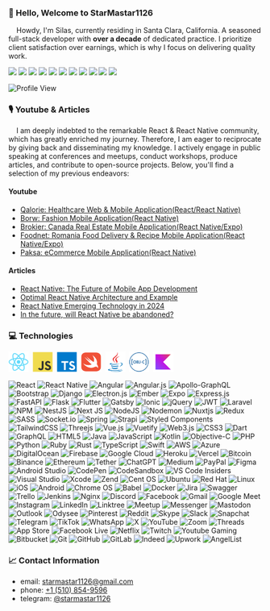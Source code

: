 ### 👋 Hello, Welcome to StarMastar1126
&nbsp;&nbsp;&nbsp; Howdy, I'm Silas, currently residing in Santa Clara, California. A seasoned full-stack developer with **over a decade** of dedicated practice.
I prioritize client satisfaction over earnings, which is why I focus on delivering quality work.

<a href="https://www.facebook.com/starmastar1126"><img src="https://img.shields.io/badge/FACEBOOK-12100E?logo=facebook&color=0962F8&logoColor=white" /></a>
<a href="https://www.twitter.com/starmastar1126"><img src="https://img.shields.io/badge/TWITTER-12100E?logo=twitter&color=1A91E4&logoColor=white" /></a>
<a href="https://www.linkedin.com/in/starmastar1127/"><img src="https://img.shields.io/badge/LINKEDIN-12100E?logo=linkedin&color=0077B0&logoColor=white" /></a>
<a href="https://www.youtube.com/channel/UCzeChx-CbFZLGpeUpItcHiw"><img src="https://img.shields.io/badge/YOUTUBE-12100E?logo=youtube&color=FF0000&logoColor=white" /></a>
<a href="https://www.medium.com/@starmastar1126"><img src="https://img.shields.io/badge/MEDIUM-12100E?logo=medium&color=000000&logoColor=white" /></a>
<a href="https://www.pinterest.com/starmastar1126"><img src="https://img.shields.io/badge/PINTEREST-12100E?logo=pinterest&color=E50023&logoColor=white" /></a>
<a href="https://www.tiktok.com/@ministar1126"><img src="https://img.shields.io/badge/TIKTOK-12100E?logo=tiktok&color=000000&logoColor=white" /></a>
<a href="https://www.reddit.com/user/starmastar1126"><img src="https://img.shields.io/badge/REDDIT-12100E?logo=reddit&color=FF4400&logoColor=white" /></a>
<a href="https://www.quora.com/profile/Silas-Jones-61"><img src="https://img.shields.io/badge/QUORA-12100E?logo=quora&color=B82A27&logoColor=white" /></a>
<a href="https://www.github.com/starmastar1126"><img src="https://img.shields.io/badge/GITHUB-12100E?logo=github&color=000000&logoColor=white" /></a>
<a href="https://starmastar1126.github.io/portfolio"><img src="https://img.shields.io/badge/WEBSITE-12100E?logo=html5&color=fe6e95&logoColor=white" /></a>

![Profile View](https://komarev.com/ghpvc/?username=starmastar1126&color=green)

### 🎙 Youtube & Articles 
&nbsp;&nbsp;&nbsp; I am deeply indebted to the remarkable React & React Native community, which has greatly enriched my journey. Therefore, I am eager to reciprocate by giving back and disseminating my knowledge. I actively engage in public speaking at conferences and meetups, conduct workshops, produce articles, and contribute to open-source projects. Below, you'll find a selection of my previous endeavors:

#### Youtube
- [Qalorie: Healthcare Web & Mobile Application(React/React Native)](https://youtu.be/mUx_bmXiUgs)
- [Borw: Fashion Mobile Application(React Native)](https://youtu.be/zFQFFhuZhcY)
- [Brokier: Canada Real Estate Mobile Application(React Native/Expo)](https://youtu.be/lz95cwVvB5I)
- [Foodnet: Romania Food Delivery & Recipe Mobile Application(React Native/Expo)](https://youtu.be/XDGSIJ3WguM)
- [Paksa: eCommerce Mobile Application(React Native)](https://youtu.be/7zK89HbPaz4)

#### Articles
- [React Native: The Future of Mobile App Development](https://starmastar1126.medium.com/react-native-the-future-of-mobile-app-development-3f1d4e83e5cc)
- [Optimal React Native Architecture and Example](https://starmastar1126.medium.com/optimal-react-native-architecture-and-example-a0c92359ce7e)
- [React Native Emerging Technology in 2024](https://starmastar1126.medium.com/react-native-emerging-technology-in-2024-63191bc08aaf)
- [In the future, will React Native be abandoned?](https://starmastar1126.medium.com/in-the-future-will-react-native-be-abandoned-5d296c059da5)

### 💻 Technologies 
<img src="https://raw.githubusercontent.com/devicons/devicon/master/icons/react/react-original.svg" title="React" alt="React" width="40" height="40"/>&nbsp;
<img src="https://raw.githubusercontent.com/devicons/devicon/master/icons/javascript/javascript-original.svg" title="JS" alt="JS" width="40" height="40"/>&nbsp;
<img src="https://raw.githubusercontent.com/devicons/devicon/master/icons/typescript/typescript-original.svg" title="TS" alt="TS" width="40" height="40"/>&nbsp;
<img src="https://raw.githubusercontent.com/devicons/devicon/master/icons/swift/swift-original.svg" title="Swift" alt="Swift" width="40" height="40"/>&nbsp;
<img src="https://raw.githubusercontent.com/devicons/devicon/master/icons/java/java-original.svg" title="Java" alt="Java" width="40" height="40"/>&nbsp;
<img src="https://raw.githubusercontent.com/devicons/devicon/master/icons/objectivec/objectivec-plain.svg" title="Obj-C" alt="Obj-C" width="40" height="40"/>&nbsp;
<img src="https://raw.githubusercontent.com/devicons/devicon/master/icons/kotlin/kotlin-original.svg" title="Kotlin" alt="Kotlin" width="40" height="40"/>&nbsp;

![React](https://img.shields.io/badge/react-%2320232a.svg?style=for-the-badge&logo=react&logoColor=%2361DAFB)
![React Native](https://img.shields.io/badge/react_native-%2320232a.svg?style=for-the-badge&logo=react&logoColor=%2361DAFB)
![Angular](https://img.shields.io/badge/angular-%23DD0031.svg?style=for-the-badge&logo=angular&logoColor=white)
![Angular.js](https://img.shields.io/badge/angular.js-%23E23237.svg?style=for-the-badge&logo=angularjs&logoColor=white)
![Apollo-GraphQL](https://img.shields.io/badge/-ApolloGraphQL-311C87?style=for-the-badge&logo=apollo-graphql)
![Bootstrap](https://img.shields.io/badge/bootstrap-%238511FA.svg?style=for-the-badge&logo=bootstrap&logoColor=white)
![Django](https://img.shields.io/badge/django-%23092E20.svg?style=for-the-badge&logo=django&logoColor=white)
![Electron.js](https://img.shields.io/badge/Electron-191970?style=for-the-badge&logo=Electron&logoColor=white)
![Ember](https://img.shields.io/badge/ember-1C1E24?style=for-the-badge&logo=ember.js&logoColor=#D04A37)
![Expo](https://img.shields.io/badge/expo-1C1E24?style=for-the-badge&logo=expo&logoColor=#D04A37)
![Express.js](https://img.shields.io/badge/express.js-%23404d59.svg?style=for-the-badge&logo=express&logoColor=%2361DAFB)
![FastAPI](https://img.shields.io/badge/FastAPI-005571?style=for-the-badge&logo=fastapi)
![Flask](https://img.shields.io/badge/flask-%23000.svg?style=for-the-badge&logo=flask&logoColor=white)
![Flutter](https://img.shields.io/badge/Flutter-%2302569B.svg?style=for-the-badge&logo=Flutter&logoColor=white)
![Gatsby](https://img.shields.io/badge/Gatsby-%23663399.svg?style=for-the-badge&logo=gatsby&logoColor=white)
![Ionic](https://img.shields.io/badge/Ionic-%233880FF.svg?style=for-the-badge&logo=Ionic&logoColor=white)
![jQuery](https://img.shields.io/badge/jquery-%230769AD.svg?style=for-the-badge&logo=jquery&logoColor=white)
![JWT](https://img.shields.io/badge/JWT-black?style=for-the-badge&logo=JSON%20web%20tokens)
![Laravel](https://img.shields.io/badge/laravel-%23FF2D20.svg?style=for-the-badge&logo=laravel&logoColor=white)
![NPM](https://img.shields.io/badge/NPM-%23CB3837.svg?style=for-the-badge&logo=npm&logoColor=white)
![NestJS](https://img.shields.io/badge/nestjs-%23E0234E.svg?style=for-the-badge&logo=nestjs&logoColor=white)
![Next JS](https://img.shields.io/badge/Next-black?style=for-the-badge&logo=next.js&logoColor=white)
![NodeJS](https://img.shields.io/badge/node.js-6DA55F?style=for-the-badge&logo=node.js&logoColor=white)
![Nodemon](https://img.shields.io/badge/NODEMON-%23323330.svg?style=for-the-badge&logo=nodemon&logoColor=%BBDEAD)
![Nuxtjs](https://img.shields.io/badge/Nuxt-002E3B?style=for-the-badge&logo=nuxtdotjs&logoColor=#00DC82)
![Redux](https://img.shields.io/badge/redux-%23593d88.svg?style=for-the-badge&logo=redux&logoColor=white)
![SASS](https://img.shields.io/badge/SASS-hotpink.svg?style=for-the-badge&logo=SASS&logoColor=white)
![Socket.io](https://img.shields.io/badge/Socket.io-black?style=for-the-badge&logo=socket.io&badgeColor=010101)
![Spring](https://img.shields.io/badge/spring-%236DB33F.svg?style=for-the-badge&logo=spring&logoColor=white)
![Strapi](https://img.shields.io/badge/strapi-%232E7EEA.svg?style=for-the-badge&logo=strapi&logoColor=white)
![Styled Components](https://img.shields.io/badge/styled--components-DB7093?style=for-the-badge&logo=styled-components&logoColor=white)
![TailwindCSS](https://img.shields.io/badge/tailwindcss-%2338B2AC.svg?style=for-the-badge&logo=tailwind-css&logoColor=white)
![Threejs](https://img.shields.io/badge/threejs-black?style=for-the-badge&logo=three.js&logoColor=white)
![Vue.js](https://img.shields.io/badge/vuejs-%2335495e.svg?style=for-the-badge&logo=vuedotjs&logoColor=%234FC08D)
![Vuetify](https://img.shields.io/badge/Vuetify-1867C0?style=for-the-badge&logo=vuetify&logoColor=AEDDFF)
![Web3.js](https://img.shields.io/badge/web3.js-F16822?style=for-the-badge&logo=web3.js&logoColor=white)
![CSS3](https://img.shields.io/badge/css3-%231572B6.svg?style=for-the-badge&logo=css3&logoColor=white)
![Dart](https://img.shields.io/badge/dart-%230175C2.svg?style=for-the-badge&logo=dart&logoColor=white)
![GraphQL](https://img.shields.io/badge/-GraphQL-E10098?style=for-the-badge&logo=graphql&logoColor=white)
![HTML5](https://img.shields.io/badge/html5-%23E34F26.svg?style=for-the-badge&logo=html5&logoColor=white)
![Java](https://img.shields.io/badge/java-%23ED8B00.svg?style=for-the-badge&logo=openjdk&logoColor=white)
![JavaScript](https://img.shields.io/badge/javascript-%23323330.svg?style=for-the-badge&logo=javascript&logoColor=%23F7DF1E)
![Kotlin](https://img.shields.io/badge/kotlin-%237F52FF.svg?style=for-the-badge&logo=kotlin&logoColor=white)
![Objective-C](https://img.shields.io/badge/OBJECTIVE--C-%233A95E3.svg?style=for-the-badge&logo=apple&logoColor=white)
![PHP](https://img.shields.io/badge/php-%23777BB4.svg?style=for-the-badge&logo=php&logoColor=white)
![Python](https://img.shields.io/badge/python-3670A0?style=for-the-badge&logo=python&logoColor=ffdd54)
![Ruby](https://img.shields.io/badge/ruby-%23CC342D.svg?style=for-the-badge&logo=ruby&logoColor=white)
![Rust](https://img.shields.io/badge/rust-%23000000.svg?style=for-the-badge&logo=rust&logoColor=white)
![TypeScript](https://img.shields.io/badge/typescript-%23007ACC.svg?style=for-the-badge&logo=typescript&logoColor=white)
![Swift](https://img.shields.io/badge/swift-F54A2A?style=for-the-badge&logo=swift&logoColor=white)
![AWS](https://img.shields.io/badge/AWS-%23FF9900.svg?style=for-the-badge&logo=amazon-aws&logoColor=white)
![Azure](https://img.shields.io/badge/azure-%230072C6.svg?style=for-the-badge&logo=microsoftazure&logoColor=white)
![DigitalOcean](https://img.shields.io/badge/DigitalOcean-%230167ff.svg?style=for-the-badge&logo=digitalOcean&logoColor=white)
![Firebase](https://img.shields.io/badge/firebase-%23039BE5.svg?style=for-the-badge&logo=firebase)
![Google Cloud](https://img.shields.io/badge/GoogleCloud-%234285F4.svg?style=for-the-badge&logo=google-cloud&logoColor=white)
![Heroku](https://img.shields.io/badge/heroku-%23430098.svg?style=for-the-badge&logo=heroku&logoColor=white)
![Vercel](https://img.shields.io/badge/vercel-%23000000.svg?style=for-the-badge&logo=vercel&logoColor=white)
![Bitcoin](https://img.shields.io/badge/Bitcoin-000?style=for-the-badge&logo=bitcoin&logoColor=white)
![Binance](https://img.shields.io/badge/Binance-FCD535?style=for-the-badge&logo=binance&logoColor=white)
![Ethereum](https://img.shields.io/badge/Ethereum-3C3C3D?style=for-the-badge&logo=Ethereum&logoColor=white)
![Tether](https://img.shields.io/badge/tether-168363?style=for-the-badge&logo=tether&logoColor=white)
![ChatGPT](https://img.shields.io/badge/chatGPT-74aa9c?style=for-the-badge&logo=openai&logoColor=white)
![Medium](https://img.shields.io/badge/Medium-12100E?style=for-the-badge&logo=medium&logoColor=white)
![PayPal](https://img.shields.io/badge/PayPal-00457C?style=for-the-badge&logo=paypal&logoColor=white)
![Figma](https://img.shields.io/badge/figma-%23F24E1E.svg?style=for-the-badge&logo=figma&logoColor=white)
![Android Studio](https://img.shields.io/badge/Android%20Studio-3DDC84.svg?style=for-the-badge&logo=android-studio&logoColor=white)
![CodePen](https://img.shields.io/badge/CodePen-white?style=for-the-badge&logo=codepen&logoColor=black)
![CodeSandbox](https://img.shields.io/badge/Codesandbox-040404?style=for-the-badge&logo=codesandbox&logoColor=DBDBDB)
![VS Code Insiders](https://img.shields.io/badge/VS%20Code%20Insiders-35b393.svg?style=for-the-badge&logo=visual-studio-code&logoColor=white)
![Visual Studio](https://img.shields.io/badge/Visual%20Studio-5C2D91.svg?style=for-the-badge&logo=visual-studio&logoColor=white)
![Xcode](https://img.shields.io/badge/Xcode-007ACC?style=for-the-badge&logo=Xcode&logoColor=white)
![Zend](https://img.shields.io/badge/Zend-fff?style=for-the-badge&logo=zend&logoColor=0679EA)
![Cent OS](https://img.shields.io/badge/cent%20os-002260?style=for-the-badge&logo=centos&logoColor=F0F0F0)
![Ubuntu](https://img.shields.io/badge/Ubuntu-E95420?style=for-the-badge&logo=ubuntu&logoColor=white)
![Red Hat](https://img.shields.io/badge/Red%20Hat-EE0000?style=for-the-badge&logo=redhat&logoColor=white)
![Linux](https://img.shields.io/badge/Linux-FCC624?style=for-the-badge&logo=linux&logoColor=black)
![iOS](https://img.shields.io/badge/iOS-000000?style=for-the-badge&logo=ios&logoColor=white)
![Android](https://img.shields.io/badge/Android-3DDC84?style=for-the-badge&logo=android&logoColor=white)
![Chrome OS](https://img.shields.io/badge/chrome%20os-3d89fc?style=for-the-badge&logo=google%20chrome&logoColor=white)
![Babel](https://img.shields.io/badge/Babel-F9DC3e?style=for-the-badge&logo=babel&logoColor=black)
![Docker](https://img.shields.io/badge/docker-%230db7ed.svg?style=for-the-badge&logo=docker&logoColor=white)
![Jira](https://img.shields.io/badge/jira-%230A0FFF.svg?style=for-the-badge&logo=jira&logoColor=white)
![Swagger](https://img.shields.io/badge/-Swagger-%23Clojure?style=for-the-badge&logo=swagger&logoColor=white)
![Trello](https://img.shields.io/badge/Trello-%23026AA7.svg?style=for-the-badge&logo=Trello&logoColor=white)
![Jenkins](https://img.shields.io/badge/jenkins-%232C5263.svg?style=for-the-badge&logo=jenkins&logoColor=white)
![Nginx](https://img.shields.io/badge/nginx-%23009639.svg?style=for-the-badge&logo=nginx&logoColor=white)
![Discord](https://img.shields.io/badge/Discord-%235865F2.svg?style=for-the-badge&logo=discord&logoColor=white)
![Facebook](https://img.shields.io/badge/Facebook-%231877F2.svg?style=for-the-badge&logo=Facebook&logoColor=white)
![Gmail](https://img.shields.io/badge/Gmail-D14836?style=for-the-badge&logo=gmail&logoColor=white)
![Google Meet](https://img.shields.io/badge/Google%20Meet-00897B?style=for-the-badge&logo=google-meet&logoColor=white)
![Instagram](https://img.shields.io/badge/Instagram-%23E4405F.svg?style=for-the-badge&logo=Instagram&logoColor=white)
![LinkedIn](https://img.shields.io/badge/linkedin-%230077B5.svg?style=for-the-badge&logo=linkedin&logoColor=white)
![Linktree](https://img.shields.io/badge/linktree-1de9b6?style=for-the-badge&logo=linktree&logoColor=white)
![Meetup](https://img.shields.io/badge/Meetup-f64363?style=for-the-badge&logo=meetup&logoColor=white)
![Messenger](https://img.shields.io/badge/Messenger-00B2FF?style=for-the-badge&logo=messenger&logoColor=white)
![Mastodon](https://img.shields.io/badge/-MASTODON-%232B90D9?style=for-the-badge&logo=mastodon&logoColor=white)
![Outlook](https://img.shields.io/badge/Microsoft_Outlook-0078D4?style=for-the-badge&logo=microsoft-outlook&logoColor=white)
![Odysee](https://img.shields.io/badge/odysee-EF1970?style=for-the-badge&logo=Odysee&logoColor=white)
![Pinterest](https://img.shields.io/badge/Pinterest-%23E60023.svg?style=for-the-badge&logo=Pinterest&logoColor=white)
![Reddit](https://img.shields.io/badge/Reddit-FF4500?style=for-the-badge&logo=reddit&logoColor=white)
![Skype](https://img.shields.io/badge/Skype-%2300AFF0.svg?style=for-the-badge&logo=Skype&logoColor=white)
![Slack](https://img.shields.io/badge/Slack-4A154B?style=for-the-badge&logo=slack&logoColor=white)
![Snapchat](https://img.shields.io/badge/Snapchat-%23FFFC00.svg?style=for-the-badge&logo=Snapchat&logoColor=white)
![Telegram](https://img.shields.io/badge/Telegram-2CA5E0?style=for-the-badge&logo=telegram&logoColor=white)
![TikTok](https://img.shields.io/badge/TikTok-%23000000.svg?style=for-the-badge&logo=TikTok&logoColor=white)
![WhatsApp](https://img.shields.io/badge/WhatsApp-25D366?style=for-the-badge&logo=whatsapp&logoColor=white)
![X](https://img.shields.io/badge/X-%23000000.svg?style=for-the-badge&logo=X&logoColor=white)
![YouTube](https://img.shields.io/badge/YouTube-%23FF0000.svg?style=for-the-badge&logo=YouTube&logoColor=white)
![Zoom](https://img.shields.io/badge/Zoom-2D8CFF?style=for-the-badge&logo=zoom&logoColor=white)
![Threads](https://img.shields.io/badge/Threads-000000?style=for-the-badge&logo=Threads&logoColor=white)
![App Store](https://img.shields.io/badge/App_Store-0D96F6?style=for-the-badge&logo=app-store&logoColor=white)
![Facebook Live](https://img.shields.io/badge/Facebook%20Live-ED4242?style=for-the-badge&logo=Facebook%20Live&logoColor=white)
![Netflix](https://img.shields.io/badge/Netflix-E50914?style=for-the-badge&logo=netflix&logoColor=white)
![Twitch](https://img.shields.io/badge/Twitch-9347FF?style=for-the-badge&logo=twitch&logoColor=white)
![Youtube Gaming](https://img.shields.io/badge/Youtube%20Gaming-FF0000?style=for-the-badge&logo=Youtubegaming&logoColor=white)
![Bitbucket](https://img.shields.io/badge/bitbucket-%230047B3.svg?style=for-the-badge&logo=bitbucket&logoColor=white)
![Git](https://img.shields.io/badge/git-%23F05033.svg?style=for-the-badge&logo=git&logoColor=white)
![GitHub](https://img.shields.io/badge/github-%23121011.svg?style=for-the-badge&logo=github&logoColor=white)
![GitLab](https://img.shields.io/badge/gitlab-%23181717.svg?style=for-the-badge&logo=gitlab&logoColor=white)
![Indeed](https://img.shields.io/badge/indeed-003A9B?style=for-the-badge&logo=indeed&logoColor=white)
![Upwork](https://img.shields.io/badge/UpWork-6FDA44?style=for-the-badge&logo=Upwork&logoColor=white)
![AngelList](https://img.shields.io/badge/AngelList-%23D4D4D4.svg?style=for-the-badge&logo=AngelList&logoColor=black)

<!-- ### 🏆 Trophy
[![trophy](https://github-profile-trophy.vercel.app/?username=starmastar1126&theme=onedark&margin-w=15&margin-h=15)](https://github.com/starmastar1126/BorwFashion_ReactNative)

### 📂 Stats

![Stats](https://github-readme-stats.vercel.app/api?username=starmastar1126&show_icons=true&theme=merko)

![Streak](https://github-readme-streak-stats.herokuapp.com?user=starmastar1126&hide_border=true&border_radius=5&theme=merko)

<img src="https://github-readme-stats.vercel.app/api/top-langs/?username=starmastar1126&layout=compact&theme=merko" alt="Top Languages"/>

![Readme Quotes](https://quotes-github-readme.vercel.app/api?type=horizontal&theme=dark) -->

### 📈 Contact Information
- email: [starmastar1126@gmail.com](starmastar1126@gmail.com)
- phone: [+1 (510) 854-9596](+15108549596)
- telegram: [@starmastar1126](https://t.me/starmastar1126)
